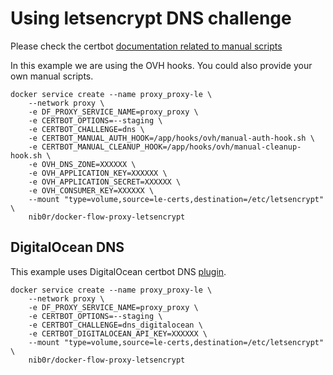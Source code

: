 # Using letsencrypt DNS challenge

Please check the certbot [documentation related to manual scripts](https://certbot.eff.org/docs/using.html#pre-and-post-validation-hooks)

In this example we are using the OVH hooks. You could also provide your own manual scripts.

```
docker service create --name proxy_proxy-le \
	--network proxy \
	-e DF_PROXY_SERVICE_NAME=proxy_proxy \
	-e CERTBOT_OPTIONS=--staging \
	-e CERTBOT_CHALLENGE=dns \
    -e CERTBOT_MANUAL_AUTH_HOOK=/app/hooks/ovh/manual-auth-hook.sh \
    -e CERTBOT_MANUAL_CLEANUP_HOOK=/app/hooks/ovh/manual-cleanup-hook.sh \
    -e OVH_DNS_ZONE=XXXXXX \
    -e OVH_APPLICATION_KEY=XXXXXX \
    -e OVH_APPLICATION_SECRET=XXXXXX \
    -e OVH_CONSUMER_KEY=XXXXXX \
	--mount "type=volume,source=le-certs,destination=/etc/letsencrypt" \
	nib0r/docker-flow-proxy-letsencrypt
```


## DigitalOcean DNS

This example uses DigitalOcean certbot DNS [plugin](https://certbot-dns-digitalocean.readthedocs.io/en/stable/).

```
docker service create --name proxy_proxy-le \
	--network proxy \
	-e DF_PROXY_SERVICE_NAME=proxy_proxy \
	-e CERTBOT_OPTIONS=--staging \
	-e CERTBOT_CHALLENGE=dns_digitalocean \
    -e CERTBOT_DIGITALOCEAN_API_KEY=XXXXXX \
	--mount "type=volume,source=le-certs,destination=/etc/letsencrypt" \
	nib0r/docker-flow-proxy-letsencrypt
```
